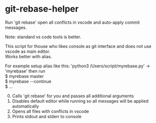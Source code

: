 # git-rebase-helper
Run 'git rebase' open all conflicts in vscode and auto-apply commit messages.<br>

Note: standard vs code tools is better.<br>

This script for thouse who likes console as git interface and does not use vscode as main editor.<br>
Works better with alias.

For example setup alias like this: 'python3 /Users/script/myrebase.py' -> 'myrebase' then run<br>
$ myrebase master<br>
$ myrebase --continue<br>
$ ...<br>

0. Calls 'git rebase' for you and passes all additional arguments
1. Disables default editor while running so all messages will be applied automatically
2. Opens all files with conflicts in vscode
3. Prints stdout and stderr to console
